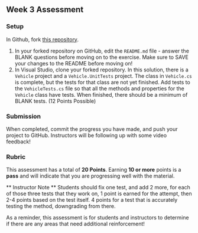 ## Week 3 Assessment

### Setup

In Github, fork [this repository](https://github.com/memcmahon/Mod1Week4Assessment).

1. In your forked repository on GitHub, edit the `README.md` file - answer the BLANK questions before moving on to the exercise.  Make sure to SAVE your changes to the README before moving on!
2. In Visual Studio, clone your forked repository. In this solution, there is a `Vehicle` project and a `Vehicle.UnitTests` project.  The class in `Vehicle.cs` is complete, but the tests for that class are not yet finished.  Add tests to the `VehicleTests.cs` file so that all the methods and properties for the `Vehicle` class have tests.  When finished, there should be a minimum of BLANK tests. (12 Points Possible)


### Submission

When completed, commit the progress you have made, and push your project to GitHub.  Instructors will be following up with some video feedback!

### Rubric

This assessment has a total of **20 Points**.  Earning **10 or more** points is a **pass** and will indicate that you are progressing well with the material.

** Instructor Note ** Students should fix one test, and add 2 more, for each of those three tests that they work on, 1 point is earned for the attempt, then 2-4 points based on the test itself.  4 points for a test that is accurately testing the method, downgrading from there.

As a reminder, this assessment is for students and instructors to determine if there are any areas that need additional reinforcement!